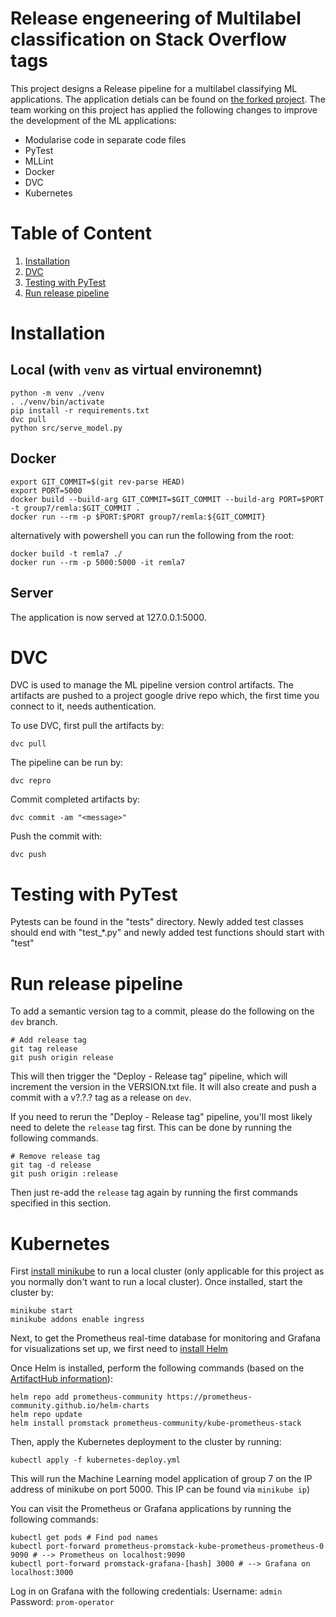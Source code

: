 # Release engeneering of Multilabel classification on Stack Overflow tags

This project designs a Release pipeline for a multilabel classifying ML applications. The application detials can be found on [the forked project](https://github.com/luiscruz/remla-baseline-project/blob/main/README.md). The team working on this project has applied the following changes to improve the development of the ML applications:

- Modularise code in separate code files
- PyTest
- MLLint
- Docker
- DVC
- Kubernetes

# Table of Content

1. [Installation](#installation)
2. [DVC](#dvc)
3. [Testing with PyTest](#testing-with-pytest)
4. [Run release pipeline](#run-release-pipeline)

# Installation

## Local (with `venv` as virtual environemnt)

```
python -m venv ./venv
. ./venv/bin/activate
pip install -r requirements.txt
dvc pull
python src/serve_model.py
```

## Docker

```
export GIT_COMMIT=$(git rev-parse HEAD)
export PORT=5000
docker build --build-arg GIT_COMMIT=$GIT_COMMIT --build-arg PORT=$PORT -t group7/remla:$GIT_COMMIT .
docker run --rm -p $PORT:$PORT group7/remla:${GIT_COMMIT}
```

alternatively with powershell you can run the following from the root:

```
docker build -t remla7 ./
docker run --rm -p 5000:5000 -it remla7
```

## Server

The application is now served at 127.0.0.1:5000.

# DVC

DVC is used to manage the ML pipeline version control artifacts. The artifacts are pushed to a project google drive repo which, the first time you connect to it, needs authentication.

To use DVC, first pull the artifacts by:

```console
dvc pull
```

The pipeline can be run by:

```console
dvc repro
```

Commit completed artifacts by:

```console
dvc commit -am "<message>"
```

Push the commit with:

```console
dvc push
```

# Testing with PyTest

Pytests can be found in the "tests" directory. Newly added test classes should end with "test\_\*.py" and newly added test functions should start with "test"

# Run release pipeline

To add a semantic version tag to a commit, please do the following on the `dev` branch.

```console
# Add release tag
git tag release
git push origin release
```

This will then trigger the "Deploy - Release tag" pipeline, which will increment the version in the VERSION.txt file.
It will also create and push a commit with a v?.?.? tag as a release on `dev`.

If you need to rerun the "Deploy - Release tag" pipeline, you'll most likely need to delete the `release` tag first. This can be done by running the following commands.

```console
# Remove release tag
git tag -d release
git push origin :release
```

Then just re-add the `release` tag again by running the first commands specified in this section.

# Kubernetes

First [install minikube](https://minikube.sigs.k8s.io/docs/start/) to run a local cluster (only applicable for this project as you normally don't want to run a local cluster).
Once installed, start the cluster by:

```console
minikube start
minikube addons enable ingress
```

Next, to get the Prometheus real-time database for monitoring and Grafana for visualizations set up, we first need to [install Helm](https://helm.sh/docs/intro/install/)

Once Helm is installed, perform the following commands (based on the [ArtifactHub information](https://artifacthub.io/packages/helm/prometheus-community/kube-prometheus-stack)):

```console
helm repo add prometheus-community https://prometheus-community.github.io/helm-charts
helm repo update
helm install promstack prometheus-community/kube-prometheus-stack
```

Then, apply the Kubernetes deployment to the cluster by running:

```console
kubectl apply -f kubernetes-deploy.yml
```

This will run the Machine Learning model application of group 7 on the IP address of minikube on port 5000. This IP can be found via `minikube ip`)

You can visit the Prometheus or Grafana applications by running the following commands:

```console
kubectl get pods # Find pod names
kubectl port-forward prometheus-promstack-kube-prometheus-prometheus-0 9090 # --> Prometheus on localhost:9090
kubectl port-forward promstack-grafana-[hash] 3000 # --> Grafana on localhost:3000
```

Log in on Grafana with the following credentials:
Username: `admin`
Password: `prom-operator`
